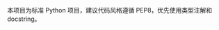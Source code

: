 <!-- Use this file to provide workspace-specific custom instructions to Copilot. For more details, visit https://code.visualstudio.com/docs/copilot/copilot-customization#_use-a-githubcopilotinstructionsmd-file -->

本项目为标准 Python 项目，建议代码风格遵循 PEP8，优先使用类型注解和 docstring。
